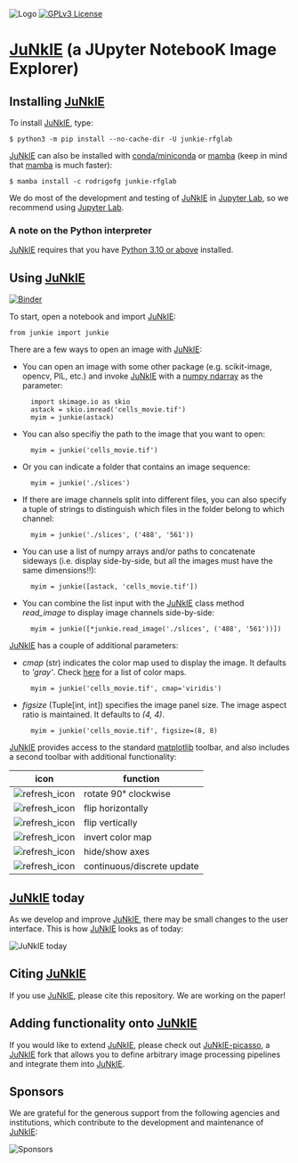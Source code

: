 ![Logo](https://bitbucket.org/rfg_lab/junkie/raw/64d3877b39417d70e6dc0cf18814495b4d9a57b7/docs/junkie_logo_100x100.png)
[![GPLv3 License](https://img.shields.io/badge/License-GPL%20v3-yellow.svg)](https://opensource.org/licenses/GPL-3.0)

# [JuNkIE](https://bitbucket.org/rfg_lab/junkie/src/master/) (a JUpyter NotebooK Image Explorer)

## Installing [JuNkIE](https://bitbucket.org/rfg_lab/junkie/src/master/)

To install [JuNkIE](https://bitbucket.org/rfg_lab/junkie/src/master/), type:  

    $ python3 -m pip install --no-cache-dir -U junkie-rfglab

[JuNkIE](https://bitbucket.org/rfg_lab/junkie/src/master/) can also be installed with [conda/miniconda](https://docs.conda.io/projects/conda/en/stable/user-guide/install/download.html#) or [mamba](https://anaconda.org/conda-forge/mamba) (keep in mind that [mamba](https://anaconda.org/conda-forge/mamba) is much faster):  

    $ mamba install -c rodrigofg junkie-rfglab

We do most of the development and testing of [JuNkIE](https://bitbucket.org/rfg_lab/junkie/src/master/) in [Jupyter Lab](https://jupyter.org/install), so we recommend using [Jupyter Lab](https://jupyter.org/install). 

### A note on the Python interpreter

[JuNkIE](https://bitbucket.org/rfg_lab/junkie/src/master/) requires that you
have [Python 3.10 or above](https://www.python.org/downloads/) installed.

## Using [JuNkIE](https://bitbucket.org/rfg_lab/junkie/src/master/)

[![Binder](https://mybinder.org/badge_logo.svg)](https://mybinder.org/v2/git/https%3A%2F%2Fbitbucket.org%2Frfg_lab%2Fjunkie/HEAD?labpath=docs%2Fusing_junkie.ipynb)

To start, open a notebook and import [JuNkIE](https://bitbucket.org/rfg_lab/junkie/src/master/):

    from junkie import junkie

There are a few ways to open an image with [JuNkIE](https://bitbucket.org/rfg_lab/junkie/src/master/):

- You can open an image with some other package (e.g. scikit-image, opencv, PIL, etc.) and invoke [JuNkIE](https://bitbucket.org/rfg_lab/junkie/src/master/) with a [numpy ndarray](https://numpy.org/doc/stable/reference/generated/numpy.ndarray.html) as the parameter:

        import skimage.io as skio
        astack = skio.imread('cells_movie.tif')
        myim = junkie(astack)

- You can also specifiy the path to the image that you want to open:

        myim = junkie('cells_movie.tif')

- Or you can indicate a folder that contains an image sequence:

        myim = junkie('./slices')

- If there are image channels split into different files, you can also specify a tuple of strings to distinguish which files in the folder belong to which channel:

        myim = junkie('./slices', ('488', '561'))

- You can use a list of numpy arrays and/or paths to concatenate sideways (i.e. display side-by-side, but all the images must have the same dimensions!!):

        myim = junkie([astack, 'cells_movie.tif'])

- You can combine the list input with the [JuNkIE](https://bitbucket.org/rfg_lab/junkie/src/master/) class method *read_image* to display image channels side-by-side:

        myim = junkie([*junkie.read_image('./slices', ('488', '561'))])

[JuNkIE](https://bitbucket.org/rfg_lab/junkie/src/master/) has a couple of additional parameters:

- *cmap* (str) indicates the color map used to display the image. It defaults to *'gray'*. Check [here](https://matplotlib.org/stable/tutorials/colors/colormaps.html) for a list of color maps.

        myim = junkie('cells_movie.tif', cmap='viridis')

- *figsize* (Tuple[int, int]) specifies the image panel size. The image aspect ratio is maintained. It defaults to *(4, 4)*.

        myim = junkie('cells_movie.tif', figsize=(8, 8)

[JuNkIE](https://bitbucket.org/rfg_lab/junkie/src/master/) provides access to the standard [matplotlib](https://matplotlib.org/) toolbar, and also includes a second toolbar with additional functionality:

|icon|function|
|----------------------------------------|------------------------|
|![refresh_icon](./docs/refresh_icon.png)|rotate 90&deg; clockwise
|![refresh_icon](./docs/arrows_h_icon.png)|flip horizontally|
|![refresh_icon](./docs/arrows_v_icon.png)|flip vertically|
|![refresh_icon](./docs/shield_icon.png)|invert color map|
|![refresh_icon](./docs/area_chart_icon.png)|hide/show axes|
|![refresh_icon](./docs/fast_forward_icon.png)|continuous/discrete update|

## [JuNkIE](https://bitbucket.org/rfg_lab/junkie/src/master/) today

As we develop and improve [JuNkIE](https://bitbucket.org/rfg_lab/junkie/src/master/), there may be small changes to the user interface. This is how [JuNkIE](https://bitbucket.org/rfg_lab/junkie/src/master/) looks as of today:

![JuNkIE today](https://bitbucket.org/rfg_lab/junkie/raw/64d3877b39417d70e6dc0cf18814495b4d9a57b7/docs/junkie_today.gif)

## Citing [JuNkIE](https://bitbucket.org/rfg_lab/junkie/src/master/)

If you use [JuNkIE](https://bitbucket.org/rfg_lab/junkie/src/master/), please cite this repository. We are working on the paper!

## Adding functionality onto [JuNkIE](https://bitbucket.org/rfg_lab/junkie/src/master/)

If you would like to extend [JuNkIE](https://bitbucket.org/rfg_lab/junkie/src/master/), please check out [JuNkIE-picasso](https://bitbucket.org/raymond_hawkins_utor/junkie_picasso/src/master/), a [JuNkIE](https://bitbucket.org/rfg_lab/junkie/src/master/) fork that allows you to define arbitrary image processing pipelines and integrate them into [JuNkIE](https://bitbucket.org/rfg_lab/junkie/src/master/).

## Sponsors

We are grateful for the generous support from the following agencies and institutions, which contribute to the
development and maintenance of [JuNkIE](https://bitbucket.org/rfg_lab/junkie/src/master/):

![Sponsors](https://bitbucket.org/rfg_lab/junkie/raw/64d3877b39417d70e6dc0cf18814495b4d9a57b7/docs/sponsors.png)